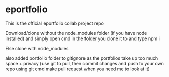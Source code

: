 # eportfolio
This is the official eportfolio collab project repo

Download/clone without the node_modules folder (if you have node installed)
and simply open cmd in the folder you clone it to and type npm i

Else clone with node_modules

also
added portfolio folder to gitignore as the portfolios take up too much space + privacy
(use git to pull, then commit changes and push to your own repo using git cmd make pull request when you need me to look at it)
